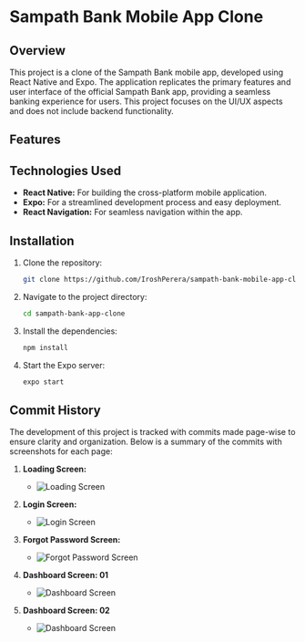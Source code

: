 # Sampath Bank Mobile App Clone

## Overview
This project is a clone of the Sampath Bank mobile app, developed using React Native and Expo. The application replicates the primary features and user interface of the official Sampath Bank app, providing a seamless banking experience for users. This project focuses on the UI/UX aspects and does not include backend functionality.

## Features


## Technologies Used
- **React Native:** For building the cross-platform mobile application.
- **Expo:** For a streamlined development process and easy deployment.
- **React Navigation:** For seamless navigation within the app.

## Installation
1. Clone the repository:
   ```bash
   git clone https://github.com/IroshPerera/sampath-bank-mobile-app-clone.git
   ```
2. Navigate to the project directory:
   ```bash
   cd sampath-bank-app-clone
   ```
3. Install the dependencies:
   ```bash
   npm install
   ```
4. Start the Expo server:
   ```bash
   expo start 
   ```

## Commit History

The development of this project is tracked with commits made page-wise to ensure clarity and organization. Below is a summary of the commits with screenshots for each page:

1. **Loading Screen:**
   - ![Loading Screen](screenshots/loading-screen.png)

2. **Login Screen:**
   - ![Login Screen](screenshots/login-screen.png)

3. **Forgot Password Screen:**
   - ![Forgot Password Screen](screenshots/forgot-password-screen.png)

4. **Dashboard Screen: 01**
   - ![Dashboard Screen](screenshots/dashboard_screen_01.jpeg)

5. **Dashboard Screen: 02**
   - ![Dashboard Screen](screenshots/dashboard_screen_02.jpeg)